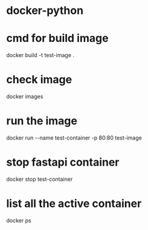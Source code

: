 # docker-python

# cmd for build image 
 docker build -t test-image .
# check image 
docker images

# run the image 
docker run --name test-container -p 80:80 test-image

# stop fastapi container 
docker stop test-container 


# list all the active container 
docker ps 

